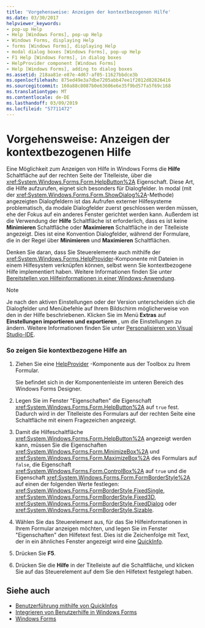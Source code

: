 ```yaml
---
title: 'Vorgehensweise: Anzeigen der kontextbezogenen Hilfe'
ms.date: 03/30/2017
helpviewer_keywords:
- pop-up Help
- Help [Windows Forms], pop-up Help
- Windows Forms, displaying Help
- forms [Windows Forms], displaying Help
- modal dialog boxes [Windows Forms], pop-up Help
- F1 Help [Windows Forms], in dialog boxes
- HelpProvider component [Windows Forms]
- Help [Windows Forms], adding to dialog boxes
ms.assetid: 218aa81e-e87e-4d67-af05-11627bbdce3b
ms.openlocfilehash: 875ed49e3a7dbe7205abb47ee1f2012d82826416
ms.sourcegitcommit: 160a88c8087b0e63606e6e35f9bd57fa5f69c168
ms.translationtype: MT
ms.contentlocale: de-DE
ms.lasthandoff: 03/09/2019
ms.locfileid: "57711472"
---
```

# <a name="how-to-display-pop-up-help"></a>Vorgehensweise: Anzeigen der kontextbezogenen Hilfe
Eine Möglichkeit zum Anzeigen von Hilfe in Windows Forms die **Hilfe** Schaltfläche auf der rechten Seite der Titelleiste, über die <xref:System.Windows.Forms.Form.HelpButton%2A> Eigenschaft. Diese Art, die Hilfe aufzurufen, eignet sich besonders für Dialogfelder. In modal (mit der <xref:System.Windows.Forms.Form.ShowDialog%2A>-Methode) angezeigten Dialogfeldern ist das Aufrufen externer Hilfesysteme problematisch, da modale Dialogfelder zuerst geschlossen werden müssen, ehe der Fokus auf ein anderes Fenster gerichtet werden kann. Außerdem ist die Verwendung der **Hilfe** Schaltfläche ist erforderlich, dass es ist keine **Minimieren** Schaltfläche oder **Maximieren** Schaltfläche in der Titelleiste angezeigt. Dies ist eine Konvention Dialogfelder, während der Formulare, die in der Regel über **Minimieren** und **Maximieren** Schaltflächen.  
  
 Denken Sie daran, dass Sie Steuerelemente auch mithilfe der <xref:System.Windows.Forms.HelpProvider>-Komponente mit Dateien in einem  Hilfesystem verknüpfen können, selbst wenn Sie kontextbezogene Hilfe implementiert haben. Weitere Informationen finden Sie unter [Bereitstellen von Hilfeinformationen in einer Windows-Anwendung](how-to-provide-help-in-a-windows-application.md).  
  
> [!NOTE]
>  Je nach den aktiven Einstellungen oder der Version unterscheiden sich die Dialogfelder und Menübefehle auf Ihrem Bildschirm möglicherweise von den in der Hilfe beschriebenen. Klicken Sie im Menü **Extras** auf **Einstellungen importieren und exportieren** , um die Einstellungen zu ändern. Weitere Informationen finden Sie unter [Personalisieren von Visual Studio-IDE](/visualstudio/ide/personalizing-the-visual-studio-ide).  
  
### <a name="to-display-pop-up-help"></a>So zeigen Sie kontextbezogene Hilfe an  
  
1.  Ziehen Sie eine [HelpProvider](../controls/helpprovider-component-windows-forms.md) -Komponente aus der Toolbox zu Ihrem Formular.  
  
     Sie befindet sich in der Komponentenleiste im unteren Bereich des Windows Forms Designer.  
  
2.  Legen Sie im Fenster "Eigenschaften" die Eigenschaft <xref:System.Windows.Forms.Form.HelpButton%2A> auf `true` fest. Dadurch wird in der Titelleiste des Formulars auf der rechten Seite eine Schaltfläche mit einem Fragezeichen angezeigt.  
  
3.  Damit die Hilfeschaltfläche <xref:System.Windows.Forms.Form.HelpButton%2A> angezeigt werden kann, müssen Sie die Eigenschaften <xref:System.Windows.Forms.Form.MinimizeBox%2A> und <xref:System.Windows.Forms.Form.MaximizeBox%2A> des Formulars auf `false`, die Eigenschaft <xref:System.Windows.Forms.Form.ControlBox%2A> auf `true` und die Eigenschaft <xref:System.Windows.Forms.Form.FormBorderStyle%2A> auf einen der folgenden Werte festlegen: <xref:System.Windows.Forms.FormBorderStyle.FixedSingle>, <xref:System.Windows.Forms.FormBorderStyle.Fixed3D>, <xref:System.Windows.Forms.FormBorderStyle.FixedDialog> oder <xref:System.Windows.Forms.FormBorderStyle.Sizable>.  
  
4.  Wählen Sie das Steuerelement aus, für das Sie Hilfeinformationen in Ihrem Formular anzeigen möchten, und legen Sie im Fenster "Eigenschaften" den Hilfetext fest. Dies ist die Zeichenfolge mit Text, der in ein ähnliches Fenster angezeigt wird eine [QuickInfo](../controls/tooltip-component-windows-forms.md).  
  
5.  Drücken Sie **F5**.  
  
6.  Drücken Sie die **Hilfe** in der Titelleiste auf die Schaltfläche, und klicken Sie auf das Steuerelement auf dem Sie den Hilfetext festgelegt haben.  
  
## <a name="see-also"></a>Siehe auch
- [Benutzerführung mithilfe von QuickInfos](control-help-using-tooltips.md)
- [Integrieren von Benutzerhilfe in Windows Forms](integrating-user-help-in-windows-forms.md)
- [Windows Forms](../index.md)
